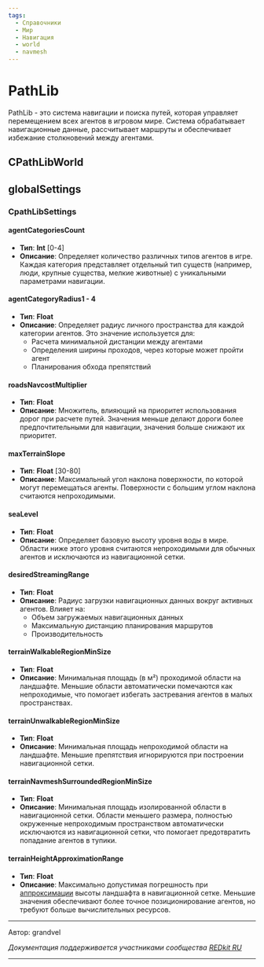 ```yaml
---
tags:
  - Справочники
  - Мир
  - Навигация
  - world
  - navmesh
---
```


# PathLib

PathLib - это система навигации и поиска путей, которая управляет перемещением всех агентов в игровом мире. 
Система обрабатывает навигационные данные, рассчитывает маршруты и обеспечивает избежание столкновений между агентами.

## CPathLibWorld
## globalSettings
### CpathLibSettings
#### agentCategoriesCount
- **Тип**: **Int** [0-4]
- **Описание**: Определяет количество различных типов агентов в игре. 
Каждая категория представляет отдельный тип существ (например, люди, крупные существа, мелкие животные) 
с уникальными параметрами навигации.

#### agentCategoryRadius1 - 4
- **Тип**: **Float**
- **Описание**: Определяет радиус личного пространства для каждой категории агентов. Это значение используется для:
    - Расчета минимальной дистанции между агентами
    - Определения ширины проходов, через которые может пройти агент
    - Планирования обхода препятствий

#### roadsNavcostMultiplier
- **Тип**: **Float**
- **Описание**: Множитель, влияющий на приоритет использования дорог при расчете путей. 
Значения меньше делают дороги более предпочтительными для навигации, значения больше снижают их приоритет.

#### maxTerrainSlope
- **Тип**: **Float** [30-80]
- **Описание**: Максимальный угол наклона поверхности, по которой могут перемещаться агенты. 
Поверхности с большим углом наклона считаются непроходимыми.

#### seaLevel
- **Тип**: **Float**
- **Описание**: Определяет базовую высоту уровня воды в мире. Области ниже этого уровня 
cчитаются непроходимыми для обычных агентов и исключаются из навигационной сетки.

#### desiredStreamingRange
- **Тип**: **Float**
- **Описание**: Радиус загрузки навигационных данных вокруг активных агентов. Влияет на:
    - Объем загружаемых навигационных данных
    - Максимальную дистанцию планирования маршрутов
    - Производительность

#### terrainWalkableRegionMinSize
- **Тип**: **Float**
- **Описание**: Минимальная площадь (в м²) проходимой области на ландшафте. 
Меньшие области автоматически помечаются как непроходимые, 
что помогает избегать застревания агентов в малых пространствах.

#### terrainUnwalkableRegionMinSize
- **Тип**: **Float**
- **Описание**: Минимальная площадь непроходимой области на ландшафте. 
Меньшие препятствия игнорируются при построении навигационной сетки.

#### terrainNavmeshSurroundedRegionMinSize
- **Тип**: **Float**
- **Описание**: Минимальная площадь изолированной области в навигационной сетки. 
Области меньшего размера, полностью окруженные непроходимым пространством автоматически исключаются из 
навигационной сетки, что помогает предотвратить попадание агентов в тупики.

#### terrainHeightApproximationRange
- **Тип**: **Float**
- **Описание**: Максимально допустимая погрешность при 
[аппроксимации](https://ru.wikipedia.org/wiki/%D0%90%D0%BF%D0%BF%D1%80%D0%BE%D0%BA%D1%81%D0%B8%D0%BC%D0%B0%D1%86%D0%B8%D1%8F) 
 высоты ландшафта в навигационной сетке. Меньшие значения обеспечивают более точное позиционирование агентов, 
но требуют больше вычислительных ресурсов.

***
Автор: grandvel

*Документация поддерживается участниками сообщества [REDkit RU](https://discord.gg/kRTEy8KcNa)*
***